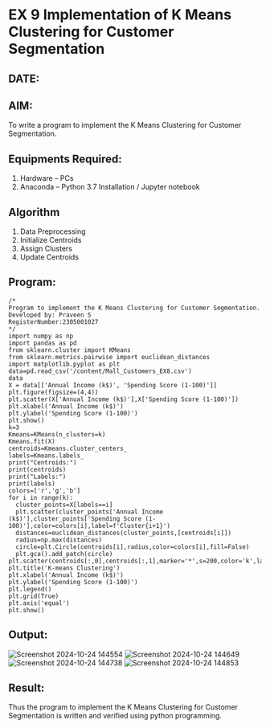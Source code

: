 # EX 9 Implementation of K Means Clustering for Customer Segmentation
## DATE:
## AIM:
To write a program to implement the K Means Clustering for Customer Segmentation.

## Equipments Required:
1. Hardware – PCs
2. Anaconda – Python 3.7 Installation / Jupyter notebook

## Algorithm
1. Data Preprocessing
2. Initialize Centroids
3. Assign Clusters
4. Update Centroids

## Program:
```
/*
Program to implement the K Means Clustering for Customer Segmentation.
Developed by: Praveen S
RegisterNumber:2305001027
*/
import numpy as np
import pandas as pd
from sklearn.cluster import KMeans
from sklearn.metrics.pairwise import euclidean_distances
import matplotlib.pyplot as plt
data=pd.read_csv('/content/Mall_Customers_EX8.csv')
data
X = data[['Annual Income (k$)', 'Spending Score (1-100)']]
plt.figure(figsize=(4,4))
plt.scatter(X['Annual Income (k$)'],X['Spending Score (1-100)'])
plt.xlabel('Annual Income (k$)')
plt.ylabel('Spending Score (1-100)')
plt.show()
k=3
Kmeans=KMeans(n_clusters=k)
Kmeans.fit(X)
centroids=Kmeans.cluster_centers_
labels=Kmeans.labels_
print("Centroids:")
print(centroids)
print("Labels:")
print(labels)
colors=['r','g','b']
for i in range(k):
  cluster_points=X[labels==i]
  plt.scatter(cluster_points['Annual Income (k$)'],cluster_points['Spending Score (1-100)'],color=colors[i],label=f'Cluster{i+1}')
  distances=euclidean_distances(cluster_points,[centroids[i]])
  radius=np.max(distances)
  circle=plt.Circle(centroids[i],radius,color=colors[i],fill=False)
  plt.gca().add_patch(circle)
plt.scatter(centroids[:,0],centroids[:,1],marker='*',s=200,color='k',label='Centroids')
plt.title('K-means Clustering')
plt.xlabel('Annual Income (k$)')
plt.ylabel('Spending Score (1-100)')
plt.legend()
plt.grid(True)
plt.axis('equal')
plt.show()
```

## Output:
![Screenshot 2024-10-24 144554](https://github.com/user-attachments/assets/27cf5689-5334-4c2d-9537-d8cf8aced28c)
![Screenshot 2024-10-24 144649](https://github.com/user-attachments/assets/edb336ef-1f54-418f-aaa4-d30eec402406)
![Screenshot 2024-10-24 144738](https://github.com/user-attachments/assets/a03a5768-d1d8-48da-9150-94675b3a6a36)
![Screenshot 2024-10-24 144853](https://github.com/user-attachments/assets/28f029f9-93cc-4cea-8154-3f786264c210)






## Result:
Thus the program to implement the K Means Clustering for Customer Segmentation is written and verified using python programming.
